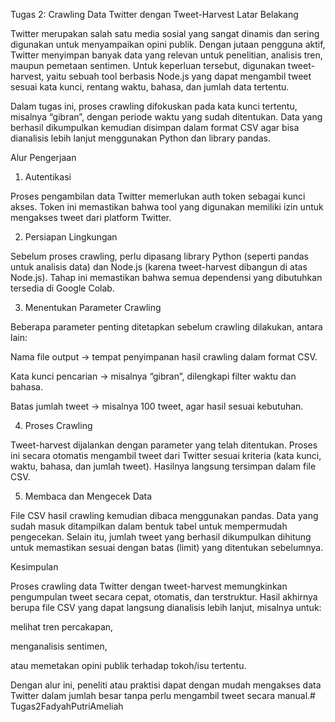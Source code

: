 Tugas 2: Crawling Data Twitter dengan Tweet-Harvest
Latar Belakang

Twitter merupakan salah satu media sosial yang sangat dinamis dan sering digunakan untuk menyampaikan opini publik. Dengan jutaan pengguna aktif, Twitter menyimpan banyak data yang relevan untuk penelitian, analisis tren, maupun pemetaan sentimen. Untuk keperluan tersebut, digunakan tweet-harvest, yaitu sebuah tool berbasis Node.js yang dapat mengambil tweet sesuai kata kunci, rentang waktu, bahasa, dan jumlah data tertentu.

Dalam tugas ini, proses crawling difokuskan pada kata kunci tertentu, misalnya “gibran”, dengan periode waktu yang sudah ditentukan. Data yang berhasil dikumpulkan kemudian disimpan dalam format CSV agar bisa dianalisis lebih lanjut menggunakan Python dan library pandas.

Alur Pengerjaan
1. Autentikasi

Proses pengambilan data Twitter memerlukan auth token sebagai kunci akses. Token ini memastikan bahwa tool yang digunakan memiliki izin untuk mengakses tweet dari platform Twitter.

2. Persiapan Lingkungan

Sebelum proses crawling, perlu dipasang library Python (seperti pandas untuk analisis data) dan Node.js (karena tweet-harvest dibangun di atas Node.js). Tahap ini memastikan bahwa semua dependensi yang dibutuhkan tersedia di Google Colab.

3. Menentukan Parameter Crawling

Beberapa parameter penting ditetapkan sebelum crawling dilakukan, antara lain:

Nama file output → tempat penyimpanan hasil crawling dalam format CSV.

Kata kunci pencarian → misalnya “gibran”, dilengkapi filter waktu dan bahasa.

Batas jumlah tweet → misalnya 100 tweet, agar hasil sesuai kebutuhan.

4. Proses Crawling

Tweet-harvest dijalankan dengan parameter yang telah ditentukan. Proses ini secara otomatis mengambil tweet dari Twitter sesuai kriteria (kata kunci, waktu, bahasa, dan jumlah tweet). Hasilnya langsung tersimpan dalam file CSV.

5. Membaca dan Mengecek Data

File CSV hasil crawling kemudian dibaca menggunakan pandas. Data yang sudah masuk ditampilkan dalam bentuk tabel untuk mempermudah pengecekan. Selain itu, jumlah tweet yang berhasil dikumpulkan dihitung untuk memastikan sesuai dengan batas (limit) yang ditentukan sebelumnya.

Kesimpulan

Proses crawling data Twitter dengan tweet-harvest memungkinkan pengumpulan tweet secara cepat, otomatis, dan terstruktur. Hasil akhirnya berupa file CSV yang dapat langsung dianalisis lebih lanjut, misalnya untuk:

melihat tren percakapan,

menganalisis sentimen,

atau memetakan opini publik terhadap tokoh/isu tertentu.

Dengan alur ini, peneliti atau praktisi dapat dengan mudah mengakses data Twitter dalam jumlah besar tanpa perlu mengambil tweet secara manual.# Tugas2FadyahPutriAmeliah
